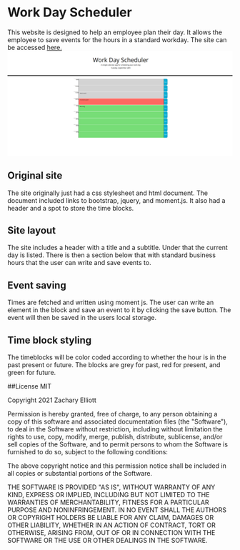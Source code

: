 # Work Day Scheduler
This website is designed to help an employee plan their day. It allows the employee to save events for the hours in a standard workday. The site can be accessed [here.](https://zachary-berdell-elliott.github.io/day-planner/)
![Image showing the site.](./assets/images/site-image.png)

## Original site
The site originally just had a css stylesheet and html document. The document included links to bootstrap, jquery, and moment.js. It also had a header and a spot to store the time blocks.

## Site layout
The site includes a header with a title and a subtitle. Under that the current day is listed. There is then a section below that with standard business hours that the user can write and save events to.

## Event saving
Times are fetched and written using moment js. The user can write an element in the block and save an event to it by clicking the save button. The event will then be saved in the users local storage.

## Time block styling
The timeblocks will be color coded according to whether the hour is in the past present or future. The blocks are grey for past, red for present, and green for future.

##License
MIT

Copyright 2021 Zachary Elliott

Permission is hereby granted, free of charge, to any person obtaining a copy of this software and associated documentation files (the "Software"), to deal in the Software without restriction, including without limitation the rights to use, copy, modify, merge, publish, distribute, sublicense, and/or sell copies of the Software, and to permit persons to whom the Software is furnished to do so, subject to the following conditions:

The above copyright notice and this permission notice shall be included in all copies or substantial portions of the Software.

THE SOFTWARE IS PROVIDED "AS IS", WITHOUT WARRANTY OF ANY KIND, EXPRESS OR IMPLIED, INCLUDING BUT NOT LIMITED TO THE WARRANTIES OF MERCHANTABILITY, FITNESS FOR A PARTICULAR PURPOSE AND NONINFRINGEMENT. IN NO EVENT SHALL THE AUTHORS OR COPYRIGHT HOLDERS BE LIABLE FOR ANY CLAIM, DAMAGES OR OTHER LIABILITY, WHETHER IN AN ACTION OF CONTRACT, TORT OR OTHERWISE, ARISING FROM, OUT OF OR IN CONNECTION WITH THE SOFTWARE OR THE USE OR OTHER DEALINGS IN THE SOFTWARE.
